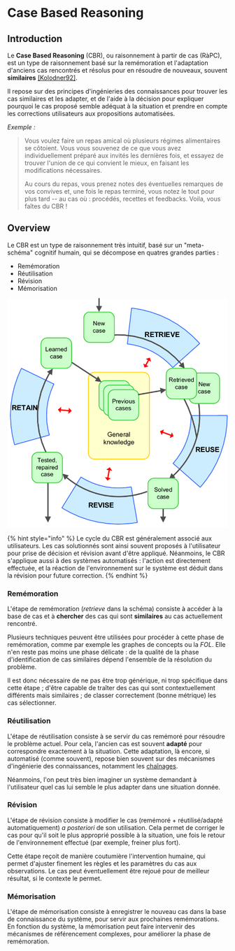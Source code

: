 # Case Based Reasoning

## Introduction

Le **Case Based Reasoning** (CBR), ou raisonnement à partir de cas (RàPC), est un type de raisonnement basé sur la remémoration et l'adaptation d'anciens cas rencontrés et résolus pour en résoudre de nouveaux, souvent **similaires** [[Kolodner92]](../REF.md/#kolodner92).

Il repose sur des principes d'ingénieries des connaissances pour trouver les cas similaires et les adapter, et de l'aide à la décision pour expliquer pourquoi le cas proposé semble adéquat à la situation et prendre en compte les corrections utilisateurs aux propositions automatisées.

*Exemple :*
> Vous voulez faire un repas amical où plusieurs régimes alimentaires se côtoient. Vous vous souvenez de ce que vous avez individuellement préparé aux invités les dernières fois, et essayez de trouver l'union de ce qui convient le mieux, en faisant les modifications nécessaires.
> 
> Au cours du repas, vous prenez notes des éventuelles remarques de vos convives et, une fois le repas terminé, vous notez le tout pour plus tard -- au cas où : procédés, recettes et feedbacks. Voila, vous faîtes du CBR !

## Overview

Le CBR est un type de raisonnement très intuitif, basé sur un "meta-schéma" cognitif humain, qui se décompose en quatres grandes parties :

* Remémoration
* Réutilisation
* Révision
* Mémorisation

![Schéma du raisonnement à partir de cas, réalisée par Lin Ma](assets/cbr_lifecycle.png)

{% hint style="info" %}
Le cycle du CBR est généralement associé aux utilisateurs. Les cas solutionnés sont ainsi souvent proposés à l'utilisateur pour prise de décision et révision avant d'être appliqué. Néanmoins, le CBR s'applique aussi à des systèmes automatisés : l'action est directement effectuée, et la réaction de l'environnement sur le système est déduit dans la révision pour future correction.
{% endhint %}

### Remémoration

L'étape de remémoration (*retrieve* dans la schéma) consiste à accéder à la base de cas et à **chercher** des cas qui sont **similaires** au cas actuellement rencontré.

Plusieurs techniques peuvent être utilisées pour procéder à cette phase de remémoration, comme par exemple les graphes de concepts ou la *FOL*. Elle n'en reste pas moins une phase délicate : de la qualité de la phase d'identification de cas similaires dépend l'ensemble de la résolution du problème.

Il est donc nécessaire de ne pas être trop générique, ni trop spécifique dans cette étape ; d'être capable de traîter des cas qui sont contextuellement différents mais similaires ; de classer correctement (bonne métrique) les cas sélectionner.

### Réutilisation

L'étape de réutilisation consiste à se servir du cas remémoré pour résoudre le problème actuel. Pour cela, l'ancien cas est souvent **adapté** pour correspondre exactement à la situation. Cette adaptation, là encore, si automatisé (comme souvent), repose bien souvent sur des mécanismes d'ingénierie des connaissances, notamment les [chaînages](../ke/fol.md/#inference).

Néanmoins, l'on peut très bien imaginer un système demandant à l'utilisateur quel cas lui semble le plus adapter dans une situation donnée. 

### Révision

L'étape de révision consiste à modifier le cas (remémoré + réutilisé/adapté automatiquement) *a posteriori* de son utilisation. Cela permet de corriger le cas pour qu'il soit le plus approprié possible à la situation, une fois le retour de l'environnement effectué (par exemple, freiner plus fort).

Cette étape reçoit de manière coutumière l'intervention humaine, qui permet d'ajuster finement les règles et les paramètres du cas aux observations. Le cas peut éventuellement être rejoué pour de meilleur résultat, si le contexte le permet.

### Mémorisation

L'étape de mémorisation consiste à enregistrer le nouveau cas dans la base de connaissance du système, pour servir aux prochaines remémorations. En fonction du système, la mémorisation peut faire intervenir des mécanismes de référencement complexes, pour améliorer la phase de remémoration.